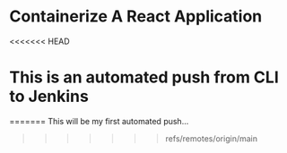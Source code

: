 # Containerize A React Application
<<<<<<< HEAD
# This is an automated push from CLI to Jenkins
=======
This will be my first automated push...
>>>>>>> refs/remotes/origin/main
